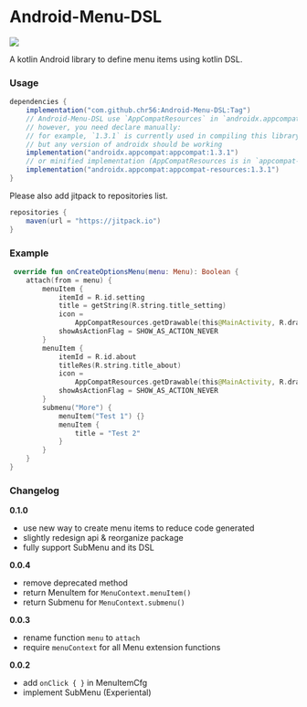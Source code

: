 # Android-Menu-DSL

[![](https://jitpack.io/v/chr56/Android-Menu-DSL.svg)](https://jitpack.io/#chr56/Android-Menu-DSL)

A kotlin Android library to define menu items using kotlin DSL.

### Usage

```groovy
dependencies {
    implementation("com.github.chr56:Android-Menu-DSL:Tag")
    // Android-Menu-DSL use `AppCompatResources` in `androidx.appcompat`,
    // however, you need declare manually:
    // for example, `1.3.1` is currently used in compiling this library,
    // but any version of androidx should be working 
    implementation("androidx.appcompat:appcompat:1.3.1")
    // or minified implementation (AppCompatResources is in `appcompat-resources`)
    implementation("androidx.appcompat:appcompat-resources:1.3.1")
}
```

Please also add jitpack to repositories list.

```groovy
repositories {
    maven(url = "https://jitpack.io")
}
```

### Example

```kotlin
 override fun onCreateOptionsMenu(menu: Menu): Boolean {
    attach(from = menu) {
        menuItem {
            itemId = R.id.setting
            title = getString(R.string.title_setting)
            icon =
                AppCompatResources.getDrawable(this@MainActivity, R.drawable.ic_settings_white_24dp)
            showAsActionFlag = SHOW_AS_ACTION_NEVER
        }
        menuItem {
            itemId = R.id.about
            titleRes(R.string.title_about)
            icon =
                AppCompatResources.getDrawable(this@MainActivity, R.drawable.ic_info_outline_white_24dp)
            showAsActionFlag = SHOW_AS_ACTION_NEVER
        }
        submenu("More") {
            menuItem("Test 1") {}
            menuItem {
                title = "Test 2"
            }
        }
    }
}
```

### Changelog

**0.1.0**

- use new way to create menu items to reduce code generated
- slightly redesign api & reorganize package
- fully support SubMenu and its DSL

**0.0.4**

- remove deprecated method
- return MenuItem for `MenuContext.menuItem()`
- return Submenu for `MenuContext.submenu()`

**0.0.3**

- rename function `menu` to `attach`
- require `menuContext` for all Menu extension functions

**0.0.2**

- add `onClick { }` in MenuItemCfg
- implement SubMenu (Experiental)
